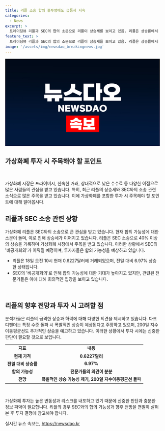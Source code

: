 ```yaml
---
title: 리플 소송 합의 불투명에도 급등세 지속
categories:
  - News
excerpt: >
  트레이딩뷰 리플과 SEC의 합의 소문으로 리플이 상승세를 보이고 있음. 리플은 상승률에서 상위 100개 코인 중 1위를 차지하며, 미국 SEC와의 법적 분쟁이 중심에 있음. SEC의 비공개회의를 전망하며 투자자들은 합의 가능성을 기대하고 있지만, 전 SEC 변호사는 비공개회의가 일상적이었다고 주장. 분석가들은 폭발적인 상승이 가능하다고 주장하며, 200일 지수이동평균선을 넘어 추가적인 상승이 기대된다고 함.
feature_text: >
  트레이딩뷰 리플과 SEC의 합의 소문으로 리플이 상승세를 보이고 있음. 리플은 상승률에서 상위 100개 코인 중 1위를 차지하며, 미국 SEC와의 법적 분쟁이 중심에 있음. SEC의 비공개회의를 전망하며 투자자들은 합의 가능성을 기대하고 있지만, 전 SEC 변호사는 비공개회의가 일상적이었다고 주장. 분석가들은 폭발적인 상승이 가능하다고 주장하며, 200일 지수이동평균선을 넘어 추가적인 상승이 기대된다고 함.
image: '/assets/img/newsdao_breakingnews.jpg'
---
```


<p><img src="/assets/img/newsdao_breakingnews.jpg" alt="ontimetimes 속보" /></p>

<h2 data-ke-size="size26"><b>가상화폐 투자 시 주목해야 할 포인트</b></h2>

<p data-ke-size="size16">&nbsp;</p>

<p>가상화폐 시장은 프라이버시, 신속한 거래, 상대적으로 낮은 수수료 등 다양한 이점으로 많은 사람들의 관심을 받고 있습니다. 특히, 최근 리플의 상승세와 SEC와의 소송 관련 소식으로 많은 주목을 받고 있습니다. 이에 가상화폐를 포함한 투자 시 주목해야 할 포인트에 대해 알아봅시다.</p>

<h2 data-ke-size="size24"><b>리플과 SEC 소송 관련 상황</b></h2>

<p>가상화폐 리플은 SEC와의 소송으로 큰 관심을 받고 있습니다. 현재 합의 가능성에 대한 소문이 돌며, 이로 인해 상승세가 이어지고 있습니다. 리플은 SEC 소송으로 40% 이상의 상승을 기록하며 가상화폐 시장에서 주목을 받고 있습니다. 이러한 상황에서 SEC의 '비공개회의'가 이뤄질 예정이며, 투자자들은 합의 가능성을 예상하고 있습니다.</p>

<ul>
    <li>리플은 18일 오전 10시 현재 0.6227달러에 거래되었으며, 전일 대비 6.97% 상승한 상태입니다.</li>
    <li>SEC의 '비공개회의'로 인해 합의 가능성에 대한 기대가 높아지고 있지만, 관련된 전문가들은 이에 대해 회의적인 입장을 보이고 있습니다.</li>
</ul>

<p data-ke-size="size16">&nbsp;</p>

<h2 data-ke-size="size24"><b>리플의 향후 전망과 투자 시 고려할 점</b></h2>

<p>분석가들은 리플의 급격한 상승과 하락에 대해 다양한 의견을 제시하고 있습니다. 다크 디펜더는 특정 수준 돌파 시 폭발적인 상승이 예상된다고 주장하고 있으며, 200일 지수이동평균선도 추가적인 상승을 예고하고 있습니다. 이러한 상황에서 투자 시에는 신중한 판단이 필요할 것으로 보입니다.</p>

<table>
    <tbody>
        <tr>
            <td style="text-align: center; height: 17px;"><b>지표</b></td>
            <td style="text-align: center; height: 17px;"><b>내용</b></td>
        </tr>       
        <tr>
            <td style="text-align: center; height: 17px;"><b>현재 가격</b></td>
            <td style="text-align: center; height: 17px;"><b>0.6227달러</b></td>
        </tr>
        <tr>
            <td style="text-align: center; height: 17px;"><b>전일 대비 상승률</b></td>
            <td style="text-align: center; height: 17px;"><b>6.97%</b></td>
        </tr>
        <tr>
            <td style="text-align: center; height: 17px;"><b>합의 가능성</b></td>
            <td style="text-align: center; height: 17px;"><b>전문가들의 의견이 분분</b></td>
        </tr>
        <tr>
            <td style="text-align: center; height: 17px;"><b>전망</b></td>
            <td style="text-align: center; height: 17px;"><b>폭발적인 상승 가능성 제기, 200일 지수이동평균선 돌파</b></td>
        </tr>
    </tbody>
</table>

<p data-ke-size="size16">&nbsp;</p>

<p>가상화폐 투자는 높은 변동성과 리스크를 내포하고 있기 때문에 신중한 판단과 충분한 정보 파악이 필요합니다. 리플의 경우 SEC와의 합의 가능성과 향후 전망을 면밀히 살펴본 후 투자 결정에 참고해야 합니다.</p>
실시간 뉴스 속보는, <a href="https://newsdao.kr" rel="dofollow">https://newsdao.kr</a>


